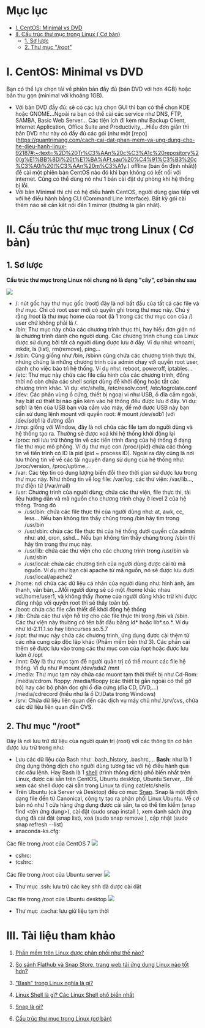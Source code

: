 # Mục lục

 - [I. CentOS: Minimal vs DVD](https://github.com/Phuc-gif051/markDown/blob/main/c%E1%BA%A5u%20tr%C3%BAc%20th%C6%B0%20m%E1%BB%A5c%20trong%20Linux%20(c%C6%A1%20b%E1%BA%A3n).md#i-centos-minimal-vs-dvd)
 - [II. Cấu trúc thư mục trong Linux ( Cơ bản)](https://github.com/Phuc-gif051/markDown/blob/main/c%E1%BA%A5u%20tr%C3%BAc%20th%C6%B0%20m%E1%BB%A5c%20trong%20Linux%20(c%C6%A1%20b%E1%BA%A3n).md#ii-c%E1%BA%A5u-tr%C3%BAc-th%C6%B0-m%E1%BB%A5c-trong-linux--c%C6%A1-b%E1%BA%A3n)
   - [1. Sơ lược](https://github.com/Phuc-gif051/markDown/blob/main/c%E1%BA%A5u%20tr%C3%BAc%20th%C6%B0%20m%E1%BB%A5c%20trong%20Linux%20(c%C6%A1%20b%E1%BA%A3n).md#1-s%C6%A1-l%C6%B0%E1%BB%A3c)
   - [2. Thư mục "/root"](https://github.com/Phuc-gif051/markDown/blob/main/c%E1%BA%A5u%20tr%C3%BAc%20th%C6%B0%20m%E1%BB%A5c%20trong%20Linux%20(c%C6%A1%20b%E1%BA%A3n).md#2-th%C6%B0-m%E1%BB%A5c-root)

# I. CentOS: Minimal vs DVD

Bạn có thể lựa chọn tải về phiên bản đầy đủ (bản DVD với hơn 4GB) hoặc bản thu gọn (minimal với khoảng 1GB).

 - Với bản DVD đầy đủ: sẽ có các lựa chọn GUI thì bạn có thể chọn KDE hoặc GNOME...Ngoài ra bạn có thể cài các service như DNS, FTP, SAMBA, Basic Web Server... 
Các tiện ích đi kèm như Backup Client, Internet Application, Office Suite and Productivity,...Hiểu đơn giản thì bản DVD như này có đầy đủ các gói (như một [repo](https://quantrimang.com/cach-cai-dat-phan-mem-va-ung-dung-cho-he-dieu-hanh-linux-92187#:~:text=%2D%20Tr%C3%AAn%20c%C3%A1c%20repository%20(g%E1%BB%8Di%20t%E1%BA%AFt,sau%20%C4%91%C3%B3%20c%C3%A0i%20l%C3%AAn%20m%C3%A1y.) offline (bản ổn định nhất)) để cài một phiên bản CentOS nào đó khi bạn không có kết nối với internet. 
Cũng có thể dùng nó như 1 bản cài đặt dự phòng khi hệ thống bị lỗi.
 - Với bản Minimal thì chỉ có hệ điều hành CentOS, người dùng giao tiếp với với hệ điều hành bằng CLI (Command Line Interface). Bất kỳ gói cài thêm nào sẽ cần kết nối đến 1 mirror (thường là gần nhất).
# II. Cấu trúc thư mục trong Linux ( Cơ bản)
## 1. Sơ lược
**Cấu trúc thư mục trong Linux nói chung nó là dạng "cây", cơ bản như sau**

<img src="https://user-images.githubusercontent.com/79830542/161430250-adb61028-7303-44c0-b181-12523d5b47c0.png"  witdth="850"/>

 - /: nút gốc hay thư mục gốc (root) đây là nơi bắt đầu của tất cả các file và thư mục. Chỉ có root user mới có quyền ghi trong thư mục này. Chú ý rằng /root là thư mục home của root (là 1 trong các thư mục con của /) user chứ không phải là /.
 - /bin: Thư mục này chứa các chương trình thực thi, hay hiểu đơn giản nó là chương trình dành cho người dùng. Các chương trình chung của Linux được sử dụng bởi tất cả người dùng được lưu ở đây. Ví dụ như: whoami, mkdir, ls (list), rm(remove), ping...
 - /sbin: Cũng giống như /bin, /sbinn cũng chứa các chương trình thực thi, nhưng chúng là những chương trình của admin chạy với quyền root user, dành cho việc bảo trì hệ thống. Ví dụ như: reboot, poweroff, iptables...
 - /etc: Thư mục này chứa các file cấu hình của các chương trình, đồng thời nó còn chứa các shell script dùng để khởi động hoặc tắt các chương trình khác. Ví dụ: etc/shells, /etc/resolv.conf, /etc/logrolate.conf
 - /dev: Các phân vùng ổ cứng, thiết bị ngoại vi như USB, ổ đĩa cắm ngoài, hay bất cứ thiết bị nào gắn kèm vào hệ thống đều được lưu ở đây. Ví dụ: sdb1 là tên của USB bạn vừa cắm vào máy, để mở được USB này bạn cần sử dụng lệnh mount với quyền root: # mount /dev/sdb1 (với /dev/sdb1 là đường dẫn 
 - /tmp: giống với Window, đây là nơi chứa các file tạm do người dùng và hệ thống tạo ra. Thường sẽ được xoá khi hệ thống khởi động lại
 - /proc: nơi lưu trữ thông tin về các tiến trình đang của hệ thống ở dạng file thư mục mô phỏng. Ví dụ thư mục con /proc/{pid} chứa các thông tin về tiến trình có ID là pid (pid ~ process ID). Ngoài ra đây cũng là nơi lưu thông tin về về các tài nguyên đang sử dụng của hệ thống như: /proc/version, /proc/uptime...
 - /var: Các tệp tin có dung lượng biến đổi theo thời gian sử được lưu trong thư mục này. Như thông tin về log file: /var/log, các thư viện: /var/lib..., thư điện tử (/var/mail)
 - /usr: Chương trình của người dùng; chứa các thư viện, file thực thi, tài liệu hướng dẫn và mã nguồn cho chương trình chạy ở level 2 của hệ thống. Trong đó
    - /usr/bin: chứa các file thực thi của người dùng như: at, awk, cc, less... Nếu bạn không tìm thấy chúng trong /bin hãy tìm trong /usr/bin
    - /usr/sbin: chứa các file thực thi của hệ thống dưới quyền của admin như: atd, cron, sshd... Nếu bạn không tìm thấy chúng trong /sbin thì hãy tìm trong thư mục này.
    - /usr/lib: chứa các thư viện cho các chương trình trong /usr/bin và /usr/sbin
    - /usr/local: chứa các chương tình của người dùng được cài từ mã nguồn. Ví dụ như bạn cài apache từ mã nguồn, nó sẽ được lưu dưới /usr/local/apache2
 - /home: nơi chứa các dữ liệu cá nhân của người dùng như: hình ảnh, âm thanh, văn bản,...Mỗi người dùng sẽ có một /home khác nhau vd:/home/user1, và không thấy /home của người dùng khác trừ khi được đăng nhập với quyền root thì sẽ thấy toàn bộ.
 - /boot: chứa các file cần thiết để khởi động hệ thống
 - /lib: Chứa các thư viện hỗ trợ cho các file thực thi trong /bin và /sbin. Các thư viện này thường có tên bắt đầu bằng ld* hoặc lib*.so.*. Ví dụ như ld-2.11.1.so hay libncurses.so.5.7
 - /opt: thư mục này chứa các chương trình, ứng dụng được cài thêm từ các nhà cung cấp độc lâp khác (Phầm mềm bên thứ 3). Các phần cài thêm sẽ được lưu vào trong các thư mục con của /opt hoặc được lưu luôn ở /opt
 - /mnt: Đây là thư mục tạm để người quản trị có thể mount các file hệ thống. Ví dụ như # mount /dev/sda2 /mnt
 - /media: Thư mục tạm này chứa các muont tạm thời thiết bị như Cd-Rom: /media/cdrom. floppy: /media/floopy (các thiết bị gắn ngoài có thể gỡ bỏ) hay các bộ phận đọc ghi ổ đĩa cứng (đĩa CD, DVD,...) /media/cdrecord (hiểu như là ổ D:/Data trong Windows)
 - /srv: Chứa dữ liệu liên quan đến các dịch vụ máy chủ như /srv/cvs, chứa các dữ liệu liên quan đến CVS.

## 2. Thư mục "/root"

Đây là nơi lưu trữ dữ liệu cùa người quản trị (root) với các thông tin cơ bản được lưu trữ trong như:

 - Lưu các dữ liệu của Bash như: .bash_history, .bashrc,...
  **Bash**: như là 1 ứng dụng thông dịch cho người dùng tương tác với hệ điều hành qua các câu lệnh. Hay Bash là 1 [shell](https://quantrimang.com/linux-shell-la-gi-cac-linux-shell-pho-bien-nhat-174496) (trình thông dịch) phổ biến nhất trên Linux, được cài sẵn trên CentOS, Ubuntu desktop, Ubuntu Server,...Để xem các shell được cài sẵn trong Linux ta dùng cat/etc/shells
 - Trên Ubuntu (cả Server và Desktop) đều có mục [Snap](https://quantrimang.com/so-sanh-flathub-va-snap-store-166089#:~:text=Snap%20l%C3%A0%20m%E1%BB%99t%20%C4%91%E1%BB%8Bnh%20d%E1%BA%A1ng,k%E1%BB%B3%20ph%C3%B9%20h%E1%BB%A3p%20v%E1%BB%9Bi%20Ubuntu.). Snap là một định dạng file đến từ Canonical, công ty tạo ra phân phối Linux Ubuntu. Về cơ bản nó như 1 cửa hàng ứng dụng được cài sẵn, ta có thể tìm kiếm (snap find <tên ứng dung>), cài đặt (sudo snap install <package>), xem danh sách ứng dụng đã cài đặt (snap list), xoá (sudo snap remove <package>), cập nhật (sudo snap refresh --list)
 - anaconda-ks.cfg:  

  
  Các file trong /root của CentOS 7
  <img src="https://user-images.githubusercontent.com/79830542/161697872-151b53da-27d8-431a-9cd9-318f39299c47.png" />
  - cshrc: 
  - tcshrc: 
    
   Các file trong /root của Ubuntu server
  <img src="https://user-images.githubusercontent.com/79830542/161698210-5a5888db-4e31-4c02-ab69-0f759578956e.PNG" />
 
   - Thư mục .ssh: lưu trữ các key shh đã được cài đặt
 
 
   Các file trong /root của Ubuntu desktop
  <img src="https://user-images.githubusercontent.com/79830542/161735928-5a0dd6be-cc93-4fbf-8fac-471342eecac3.png" />
   - Thư mục .cacha: lưu giữ liệu tạm thời
    
# III. Tài liệu tham khảo
 
 
 1. [Phần mềm trên Linux được phân phối như thế nào?](https://quantrimang.com/cach-cai-dat-phan-mem-va-ung-dung-cho-he-dieu-hanh-linux-92187#:~:text=%2D%20Tr%C3%AAn%20c%C3%A1c%20repository%20g%E1%BB%8Di%20t%E1%BA%AFt,sau%20%C4%91%C3%B3%20c%C3%A0i%20l%C3%AAn%20m%C3%A1y.)
 
 2. [So sánh Flathub và Snap Store, trang web tải ứng dụng Linux nào tốt hơn?](https://quantrimang.com/so-sanh-flathub-va-snap-store-166089#:~:text=Snap%20l%C3%A0%20m%E1%BB%99t%20%C4%91%E1%BB%8Bnh%20d%E1%BA%A1ng,k%E1%BB%B3%20ph%C3%B9%20h%E1%BB%A3p%20v%E1%BB%9Bi%20Ubuntu.)
 
 3. ["Bash" trong Linux nghĩa là gì?](https://quantrimang.com/bash-co-nghia-la-gi-trong-linux-178165)
 
 4. [Linux Shell là gì? Các Linux Shell phổ biến nhất](https://quantrimang.com/linux-shell-la-gi-cac-linux-shell-pho-bien-nhat-174496)
 
 5. [Snap là gì?](https://viblo.asia/p/snap-cai-dat-moi-thu-voi-terminal-Eb85ox3WK2G)
 
 6. [Cấu trúc thư mục trong Linux (cơ bản)](https://wiki.matbao.net/kb/co-ban-cau-truc-thu-muc-trong-linux/)
